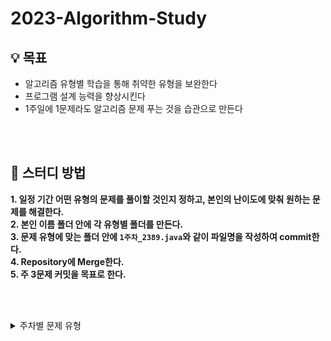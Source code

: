 # 2023-Algorithm-Study

## 💡 목표
* 알고리즘 유형별 학습을 통해 취약한 유형을 보완한다
* 프로그램 설계 능력을 향상시킨다
* 1주일에 1문제라도 알고리즘 문제 푸는 것을 습관으로 만든다

<br><br>

## 📝 스터디 방법
**1. 일정 기간 어떤 유형의 문제를 풀이할 것인지 정하고, 본인의 난이도에 맞춰 원하는 문제를 해결한다.** <br>
**2. 본인 이름 폴더 안에 각 유형별 폴더를 만든다.** <br>
**3. 문제 유형에 맞는 폴더 안에 `1주차_2389.java`와 같이 파일명을 작성하여 commit한다.** <br>
**4. Repository에 Merge한다.** <br>
**5. 주 3문제 커밋을 목표로 한다.** <br>

<br><br>


<details>
    <summary>주차별 문제 유형</summary><br>

| 1주차 (05.21 ~ 05.27) | BFS |
| (05.28 ~ 06.10) | 시험기간 |
| 2주차 (06.11 ~ 06.17) | BFS |

</details>
